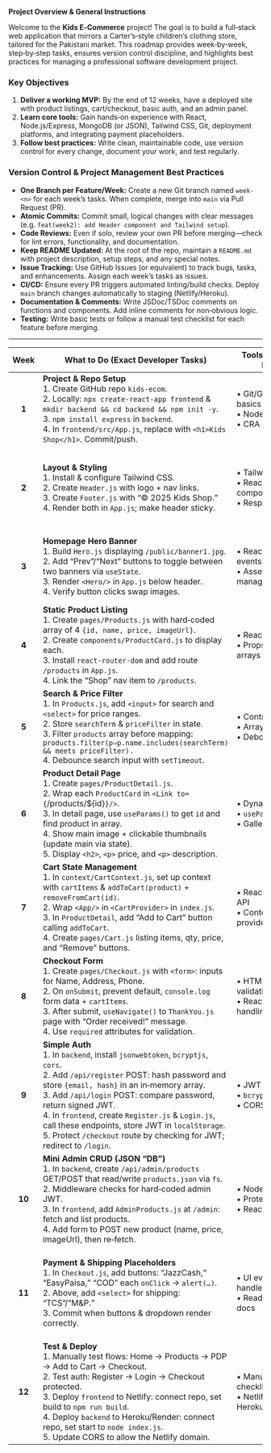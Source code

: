 **Project Overview & General Instructions**

Welcome to the **Kids E‑Commerce** project! The goal is to build a full‑stack web application that mirrors a Carter’s‑style children’s clothing store, tailored for the Pakistani market. This roadmap provides week‑by‑week, step‑by‑step tasks, ensures version control discipline, and highlights best practices for managing a professional software development project.

### Key Objectives
1. **Deliver a working MVP:** By the end of 12 weeks, have a deployed site with product listings, cart/checkout, basic auth, and an admin panel.
2. **Learn core tools:** Gain hands‑on experience with React, Node.js/Express, MongoDB (or JSON), Tailwind CSS, Git, deployment platforms, and integrating payment placeholders.
3. **Follow best practices:** Write clean, maintainable code, use version control for every change, document your work, and test regularly.

### Version Control & Project Management Best Practices
- **One Branch per Feature/Week:** Create a new Git branch named `week-<n>` for each week’s tasks. When complete, merge into `main` via Pull Request (PR).
- **Atomic Commits:** Commit small, logical changes with clear messages (e.g. `feat(week2): add Header component and Tailwind setup`).
- **Code Reviews:** Even if solo, review your own PR before merging—check for lint errors, functionality, and documentation.
- **Keep README Updated:** At the root of the repo, maintain a `README.md` with project description, setup steps, and any special notes.
- **Issue Tracking:** Use GitHub Issues (or equivalent) to track bugs, tasks, and enhancements. Assign each week’s tasks as issues.
- **CI/CD:** Ensure every PR triggers automated linting/build checks. Deploy `main` branch changes automatically to staging (Netlify/Heroku).
- **Documentation & Comments:** Write JSDoc/TSDoc comments on functions and components. Add inline comments for non‑obvious logic.
- **Testing:** Write basic tests or follow a manual test checklist for each feature before merging.

---

| Week | What to Do (Exact Developer Tasks)                                                                                                                                                                                                                                                                                                                                                                                                                                                                                                                        | Tools & Skills to Learn                                 | Bonus / If You Finish Early                                                                                                                                           |
|:----:|---------------------------------------------------------------------------------------------------------------------------------------------------------------------------------------------------------------------------------------------------------------------------------------------------------------------------------------------------------------------------------------------------------------------------------------------------------------------------------------------------------------------------------------------------------|---------------------------------------------------------|-----------------------------------------------------------------------------------------------------------------------------------------------------------------------|
| **1**  | **Project & Repo Setup**<br>1. Create GitHub repo `kids‑ecom`.<br>2. Locally: `npx create-react-app frontend` & `mkdir backend && cd backend && npm init -y`.<br>3. `npm install express` in `backend`.<br>4. In `frontend/src/App.js`, replace with `<h1>Kids Shop</h1>`. Commit/push.                                                                                                                                                | • Git/GitHub basics<br>• Node.js & npm<br>• CRA structure | • Write a detailed `README.md` with setup instructions.<br>• Configure ESLint/Prettier and fix any lint errors.                                                      |
| **2**  | **Layout & Styling**<br>1. Install & configure Tailwind CSS.<br>2. Create `Header.js` with logo + nav links.<br>3. Create `Footer.js` with “© 2025 Kids Shop.”<br>4. Render both in `App.js`; make header sticky.                                                                                                                                                                                                                                       | • Tailwind<br>• React components<br>• Responsive CSS    | • Add a mobile “hamburger” menu animation.<br>• Research and document 3 Tailwind plugins that could speed up styling (e.g. forms, typography).                         |
| **3**  | **Homepage Hero Banner**<br>1. Build `Hero.js` displaying `/public/banner1.jpg`.<br>2. Add “Prev”/“Next” buttons to toggle between two banners via `useState`.<br>3. Render `<Hero/>` in `App.js` below header.<br>4. Verify button clicks swap images.                                                                                                                                                                             | • React state & events<br>• Asset management            | • Add pagination dots indicating current slide.<br>• Implement auto‑advance every 5 seconds (with pause on hover).                                                    |
| **4**  | **Static Product Listing**<br>1. Create `pages/Products.js` with hard‑coded array of 4 `{id, name, price, imageUrl}`.<br>2. Create `components/ProductCard.js` to display each.<br>3. Install `react-router-dom` and add route `/products` in `App.js`.<br>4. Link the “Shop” nav item to `/products`.                                                                                                                                      | • React Router<br>• Props & mapping arrays             | • Style the grid for 2/4 columns based on screen width.<br>• Add a “Load More” button to simulate pagination (even if static).                                         |
| **5**  | **Search & Price Filter**<br>1. In `Products.js`, add `<input>` for search and `<select>` for price ranges.<br>2. Store `searchTerm` & `priceFilter` in state.<br>3. Filter `products` array before mapping:<br>`products.filter(p⇒p.name.includes(searchTerm) && meets priceFilter).`<br>4. Debounce search input with `setTimeout`.                                                                                                       | • Controlled inputs<br>• Array `.filter()`<br>• Debounce | • Add a “Clear Filters” button to reset search & dropdown.<br>• Highlight matching text in product names using a simple string replace.                              |
| **6**  | **Product Detail Page**<br>1. Create `pages/ProductDetail.js`.<br>2. Wrap each `ProductCard` in `<Link to={`/products/${id}`}/>`. <br>3. In detail page, use `useParams()` to get `id` and find product in array.<br>4. Show main image + clickable thumbnails (update main via state).<br>5. Display `<h2>`, `<p>` price, and `<p>` description.                                                                                                            | • Dynamic routes<br>• `useParams`<br>• Gallery UI       | • Add a “Back to Products” breadcrumb link.<br>• Show a “Recently Viewed” list below details using localStorage.                                                   |
| **7**  | **Cart State Management**<br>1. In `context/CartContext.js`, set up context with `cartItems` & `addToCart(product)` + `removeFromCart(id)`.<br>2. Wrap `<App/>` in `<CartProvider>` in `index.js`.<br>3. In `ProductDetail`, add “Add to Cart” button calling `addToCart`.<br>4. Create `pages/Cart.js` listing items, qty, price, and “Remove” buttons.                                                                                             | • React Context API<br>• Context provider/consumer     | • Persist `cartItems` in `localStorage` so it survives page reloads.<br>• Show total price calculation at bottom of cart.                                              |
| **8**  | **Checkout Form**<br>1. Create `pages/Checkout.js` with `<form>`: inputs for Name, Address, Phone.<br>2. On `onSubmit`, prevent default, `console.log` form data + `cartItems`.<br>3. After submit, `useNavigate()` to `ThankYou.js` page with “Order received!” message.<br>4. Use `required` attributes for validation.                                                                                                                     | • HTML5 form validation<br>• React form handling       | • Add a “Back to Cart” link if user wants to edit their order.<br>• Disable submit button until all fields are valid.                                                |
| **9**  | **Simple Auth**<br>1. In `backend`, install `jsonwebtoken`, `bcryptjs`, `cors`.<br>2. Add `/api/register` POST: hash password and store `{email, hash}` in an in‑memory array.<br>3. Add `/api/login` POST: compare password, return signed JWT.<br>4. In `frontend`, create `Register.js` & `Login.js`, call these endpoints, store JWT in `localStorage`.<br>5. Protect `/checkout` route by checking for JWT; redirect to `/login`. | • JWT basics<br>• `bcryptjs`<br>• CORS setup           | • Add password confirmation field on register.<br>• Display user’s email in header when logged in (“Hi, user@example.com”).                                            |
| **10** | **Mini Admin CRUD (JSON “DB”)**<br>1. In `backend`, create `/api/admin/products` GET/POST that read/write `products.json` via `fs`.<br>2. Middleware checks for hard‑coded admin JWT.<br>3. In `frontend`, add `AdminProducts.js` at `/admin`: fetch and list products.<br>4. Add form to POST new product (name, price, imageUrl), then re‑fetch.                                                                                      | • Node.js `fs`<br>• Protected routes<br>• React forms   | • Add a “Delete” button next to each product that updates `products.json`.<br>• Style the admin list as a table with columns.                                       |
| **11** | **Payment & Shipping Placeholders**<br>1. In `Checkout.js`, add buttons: “JazzCash,” “EasyPaisa,” “COD” each `onClick` → `alert(…)`.<br>2. Above, add `<select>` for shipping: “TCS”/“M&P.”<br>3. Commit when buttons & dropdown render correctly.                                                                                                                                                                        | • UI event handlers<br>• Reading SDK docs             | • Create a mock “PaymentSuccess” callback that navigates to `ThankYou.js`.<br>• Add icons next to each payment method (download from a free icon set).             |
| **12** | **Test & Deploy**<br>1. Manually test flows: Home → Products → PDP → Add to Cart → Checkout.<br>2. Test auth: Register → Login → Checkout protected.<br>3. Deploy `frontend` to Netlify: connect repo, set build to `npm run build`.<br>4. Deploy `backend` to Heroku/Render: connect repo, set start to `node index.js`.<br>5. Update CORS to allow the Netlify domain.                                                         | • Manual test checklist<br>• Netlify & Heroku/Render    | • Set up a basic CI test in GitHub Actions that runs `npm test` (or even `npm run build`).<br>• Add a custom domain (e.g. `yourshop.pk`). |

